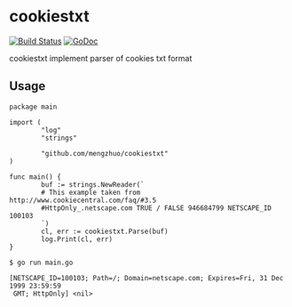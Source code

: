 # cookiestxt

[![Build Status](https://travis-ci.org/mengzhuo/cookiestxt.svg?branch=master)](https://travis-ci.org/mengzhuo/cookiestxt)
[![GoDoc](https://godoc.org/github.com/mengzhuo/cookiestxt?status.svg)](https://godoc.org/github.com/mengzhuo/cookiestxt)

cookiestxt implement parser of cookies txt format

## Usage

```golang
package main

import (
        "log"
        "strings"

        "github.com/mengzhuo/cookiestxt"
)

func main() {
        buf := strings.NewReader(`
        # This example taken from http://www.cookiecentral.com/faq/#3.5
        #HttpOnly_.netscape.com TRUE / FALSE 946684799 NETSCAPE_ID 100103
        `)
        cl, err := cookiestxt.Parse(buf)
        log.Print(cl, err)
}
```

```
$ go run main.go 

[NETSCAPE_ID=100103; Path=/; Domain=netscape.com; Expires=Fri, 31 Dec 1999 23:59:59
 GMT; HttpOnly] <nil>
```
